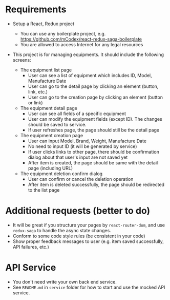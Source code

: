 # Requirements
- Setup a React, Redux project
  - You can use any boilerplate project, e.g. https://github.com/mCodex/react-redux-saga-boilerplate
  - You are allowed to access Internet for any legal resources

- This project is for managing equipments. It should include the following screens:
  - The equipment list page
    - User can see a list of equipment which includes ID, Model, Manufacture Date
    - User can go to the detail page by clicking an element (button, link, etc.)
    - User can go to the creation page by clicking an element (button or link)
  - The equipment detail page
    - User can see all fields of a specific equipment
    - User can modify the equipment fields (except ID). The changes should be saved to service.
    - If user refreshes page, the page should still be the detail page
  - The equipment creation page
    - User can input Model, Brand, Weight, Manufacture Date
    - No need to input ID (it will be generated by service)
    - If user clicks links to other page, there should be confirmation dialog about that user's input are not saved yet
    - After item is created, the page should be same with the detail page (including URL)
  - The equipment deletion confirm dialog
    - User can confirm or cancel the deletion operation
    - After item is deleted successfully, the page should be redirected to the list page


# Additional requests (better to do)
- It will be great if you structure your pages by `react-router-dom`, and use `redux-saga` to handle the async state changes.
- Conform to some code style rules (be consistent in your code)
- Show proper feedback messages to user (e.g. item saved successfully, API failures, etc.)

# API Service
- You don't need write your own back end service.
- See `README.md` in `service` folder for how to start and use the mocked API service.
